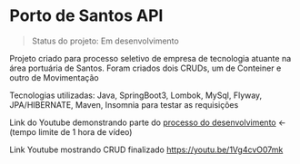 # Porto de Santos API

> Status do projeto: Em desenvolvimento

Projeto criado para processo seletivo de empresa de tecnologia atuante na área portuária de Santos.
Foram criados dois CRUDs, um de Conteiner e outro de Movimentação

Tecnologias utilizadas:
Java,
SpringBoot3,
Lombok,
MySql, 
Flyway, 
JPA/HIBERNATE,
Maven,
Insomnia para testar as requisições

Link do Youtube demonstrando parte do [processo do desenvolvimento](https://youtu.be/4SXlMr3HTPM) <- (tempo limite de 1 hora de vídeo)

Link Youtube mostrando CRUD finalizado
https://youtu.be/1Vg4cvO07mk


